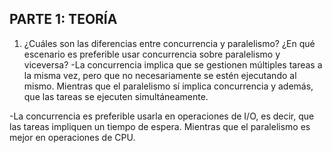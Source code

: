 ## PARTE 1: TEORÍA
1) ¿Cuáles son las diferencias entre concurrencia y paralelismo? ¿En qué escenario es preferible usar concurrencia sobre paralelismo y viceversa?
-La concurrencia implica que se gestionen múltiples tareas a la misma vez, pero que no necesariamente se estén ejecutando al mismo. Mientras que el paralelismo sí implica concurrencia y además, que las tareas se ejecuten simultáneamente.

-La concurrencia es preferible usarla en operaciones de I/O, es decir, que las tareas impliquen un tiempo de espera. Mientras que el paralelismo es mejor en operaciones de CPU.

